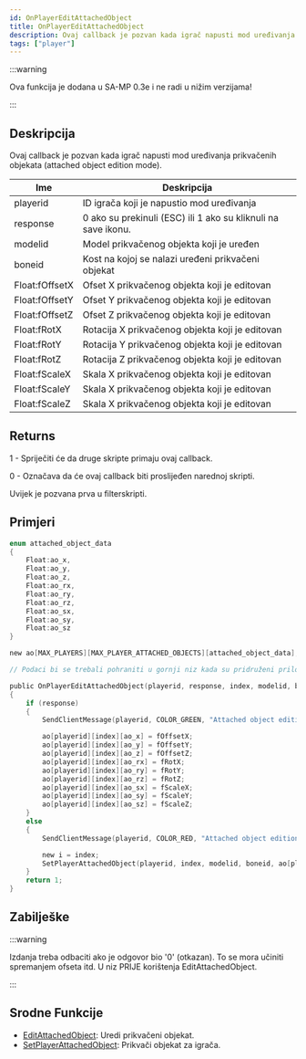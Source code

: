```yaml
---
id: OnPlayerEditAttachedObject
title: OnPlayerEditAttachedObject
description: Ovaj callback je pozvan kada igrač napusti mod uređivanja prikvačenih objekata (attached object edition mode).
tags: ["player"]
---
```


:::warning

Ova funkcija je dodana u SA-MP 0.3e i ne radi u nižim verzijama!

:::

## Deskripcija

Ovaj callback je pozvan kada igrač napusti mod uređivanja prikvačenih objekata (attached object edition mode).

| Ime            | Deskripcija                                                   |
| -------------- | ------------------------------------------------------------- |
| playerid       | ID igrača koji je napustio mod uređivanja                     |
| response       | 0 ako su prekinuli (ESC) ili 1 ako su kliknuli na save ikonu. |
| modelid        | Model prikvačenog objekta koji je uređen                      |
| boneid         | Kost na kojoj se nalazi uređeni prikvačeni objekat            |
| Float:fOffsetX | Ofset X prikvačenog objekta koji je editovan                  |
| Float:fOffsetY | Ofset Y prikvačenog objekta koji je editovan                  |
| Float:fOffsetZ | Ofset Z prikvačenog objekta koji je editovan                  |
| Float:fRotX    | Rotacija X prikvačenog objekta koji je editovan               |
| Float:fRotY    | Rotacija Y prikvačenog objekta koji je editovan               |
| Float:fRotZ    | Rotacija Z prikvačenog objekta koji je editovan               |
| Float:fScaleX  | Skala X prikvačenog objekta koji je editovan                  |
| Float:fScaleY  | Skala X prikvačenog objekta koji je editovan                  |
| Float:fScaleZ  | Skala X prikvačenog objekta koji je editovan                  |

## Returns

1 - Spriječiti će da druge skripte primaju ovaj callback.

0 - Označava da će ovaj callback biti proslijeđen narednoj skripti.

Uvijek je pozvana prva u filterskripti.

## Primjeri

```c
enum attached_object_data
{
    Float:ao_x,
    Float:ao_y,
    Float:ao_z,
    Float:ao_rx,
    Float:ao_ry,
    Float:ao_rz,
    Float:ao_sx,
    Float:ao_sy,
    Float:ao_sz
}

new ao[MAX_PLAYERS][MAX_PLAYER_ATTACHED_OBJECTS][attached_object_data];

// Podaci bi se trebali pohraniti u gornji niz kada su pridruženi priloženi objekti.

public OnPlayerEditAttachedObject(playerid, response, index, modelid, boneid, Float:fOffsetX, Float:fOffsetY, Float:fOffsetZ, Float:fRotX, Float:fRotY, Float:fRotZ, Float:fScaleX, Float:fScaleY, Float:fScaleZ)
{
    if (response)
    {
        SendClientMessage(playerid, COLOR_GREEN, "Attached object edition saved.");

        ao[playerid][index][ao_x] = fOffsetX;
        ao[playerid][index][ao_y] = fOffsetY;
        ao[playerid][index][ao_z] = fOffsetZ;
        ao[playerid][index][ao_rx] = fRotX;
        ao[playerid][index][ao_ry] = fRotY;
        ao[playerid][index][ao_rz] = fRotZ;
        ao[playerid][index][ao_sx] = fScaleX;
        ao[playerid][index][ao_sy] = fScaleY;
        ao[playerid][index][ao_sz] = fScaleZ;
    }
    else
    {
        SendClientMessage(playerid, COLOR_RED, "Attached object edition not saved.");

        new i = index;
        SetPlayerAttachedObject(playerid, index, modelid, boneid, ao[playerid][i][ao_x], ao[playerid][i][ao_y], ao[playerid][i][ao_z], ao[playerid][i][ao_rx], ao[playerid][i][ao_ry], ao[playerid][i][ao_rz], ao[playerid][i][ao_sx], ao[playerid][i][ao_sy], ao[playerid][i][ao_sz]);
    }
    return 1;
}
```

## Zabilješke

:::warning

Izdanja treba odbaciti ako je odgovor bio '0' (otkazan). To se mora učiniti spremanjem ofseta itd. U niz PRIJE korištenja EditAttachedObject.

:::

## Srodne Funkcije

- [EditAttachedObject](../functions/EditAttachedObject.md): Uredi prikvačeni objekat.
- [SetPlayerAttachedObject](../functions/SetPlayerAttachedObject.md): Prikvači objekat za igrača.
